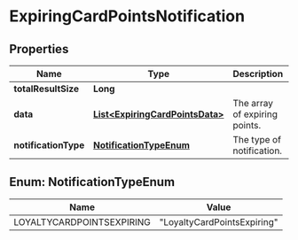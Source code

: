 

# ExpiringCardPointsNotification

## Properties

Name | Type | Description | Notes
------------ | ------------- | ------------- | -------------
**totalResultSize** | **Long** |  | 
**data** | [**List&lt;ExpiringCardPointsData&gt;**](ExpiringCardPointsData.md) | The array of expiring points. | 
**notificationType** | [**NotificationTypeEnum**](#NotificationTypeEnum) | The type of notification. | 



## Enum: NotificationTypeEnum

Name | Value
---- | -----
LOYALTYCARDPOINTSEXPIRING | &quot;LoyaltyCardPointsExpiring&quot;



